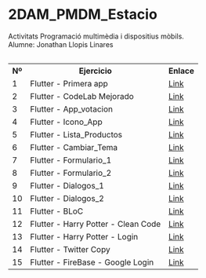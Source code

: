 # 2DAM_PMDM_Estacio
Activitats Programació multimèdia i dispositius mòbils.<br>
Alumne: Jonathan Llopis Linares



<div style="display: flex;">
  <table style="margin-right: 20px;">
    <tr>
      <th>Nº</th>
      <th>Ejercicio</th>
      <th>Enlace</th>
    </tr>
    <tr>
      <td>1</td>
      <td>Flutter - Primera app</td>
      <td><a href="https://github.com/Jonathan-Llopis/2DAM_PMDM_Estacio/tree/main/Actividades%20clase/flutter_primera_app">Link</a></td>
    </tr>
    <tr>
      <td>2</td>
      <td>Flutter - CodeLab Mejorado</td>
      <td><a href="https://github.com/Jonathan-Llopis/2DAM_PMDM_Estacio/tree/main/Actividades%20clase/flutter_codelab_mejorado">Link</a></td>
    </tr>
    <tr>
      <td>3</td>
      <td>Flutter - App_votacion</td>
      <td><a href="https://github.com/Jonathan-Llopis/2DAM_PMDM_Estacio/tree/main/Actividades%20clase/flutter_app_votacion">Link</a></td>
    </tr>
    <tr>
      <td>4</td>
      <td>Flutter - Icono_App</td>
      <td><a href="https://github.com/Jonathan-Llopis/2DAM_PMDM_Estacio/tree/main/Actividades%20clase/flutter_icono_app">Link</a></td>
    </tr>
    <tr>
      <td>5</td>
      <td>Flutter - Lista_Productos</td>
      <td><a href="https://github.com/Jonathan-Llopis/2DAM_PMDM_Estacio/tree/main/Actividades%20clase/flutter_lista_productos">Link</a></td>
    </tr>
    <tr>
      <td>6</td>
      <td>Flutter - Cambiar_Tema</td>
      <td><a href="https://github.com/Jonathan-Llopis/2DAM_PMDM_Estacio/tree/main/Actividades%20clase/flutter_gestion_tema">Link</a></td>
    </tr>
    <tr>
      <td>7</td>
      <td>Flutter - Formulario_1</td>
      <td><a href="https://github.com/Jonathan-Llopis/2DAM_PMDM_Estacio/tree/main/Actividades%20clase/flutter_formularios_1">Link</a></td>
    </tr>
    <tr>
      <td>8</td>
      <td>Flutter - Formulario_2</td>
      <td><a href="https://github.com/Jonathan-Llopis/2DAM_PMDM_Estacio/tree/main/Actividades%20clase/flutter_formularios_2">Link</a></td>
    </tr>
    <tr>
      <td>9</td>
      <td>Flutter - Dialogos_1</td>
      <td><a href="https://github.com/Jonathan-Llopis/2DAM_PMDM_Estacio/tree/main/Actividades%20clase/flutter_dialogos_1">Link</a></td>
    </tr>
    <tr>
      <td>10</td>
      <td>Flutter - Dialogos_2</td>
      <td><a href="https://github.com/Jonathan-Llopis/2DAM_PMDM_Estacio/tree/main/Actividades%20clase/flutter_dialogos_2">Link</a></td>
    </tr>
     <tr>
      <td>11</td>
      <td>Flutter - BLoC</td>
      <td><a href="https://github.com/Jonathan-Llopis/2DAM_PMDM_Estacio/tree/main/Actividades%20clase/flutter_counter_bloc">Link</a></td>
     </tr>
     <tr>
      <td>12</td>
      <td>Flutter - Harry Potter - Clean Code</td>
      <td><a href="https://github.com/Jonathan-Llopis/2DAM_PMDM_Estacio/tree/main/Actividades%20clase/flutter_harry_potter_clean_arch">Link</a></td>
     </tr>
<tr>
      <td>13</td>
      <td>Flutter - Harry Potter - Login</td>
      <td><a href="https://github.com/Jonathan-Llopis/2DAM_PMDM_Estacio/tree/main/Actividades%20clase/flutter_harry_potter_login">Link</a></td>
     </tr>
     <tr>
      <td>14</td>
      <td>Flutter - Twitter Copy</td>
      <td><a href="https://github.com/Jonathan-Llopis/2DAM_PMDM_Estacio/tree/main/Actividades%20clase/flutter_twitter_copy">Link</a></td>
     </tr>
        <tr>
      <td>15</td>
      <td>Flutter - FireBase - Google Login</td>
      <td><a href="https://github.com/Jonathan-Llopis/2DAM_PMDM_Estacio/tree/main/Actividades%20clase/flutter_firebase_login">Link</a></td>
     </tr>

    
</div>

